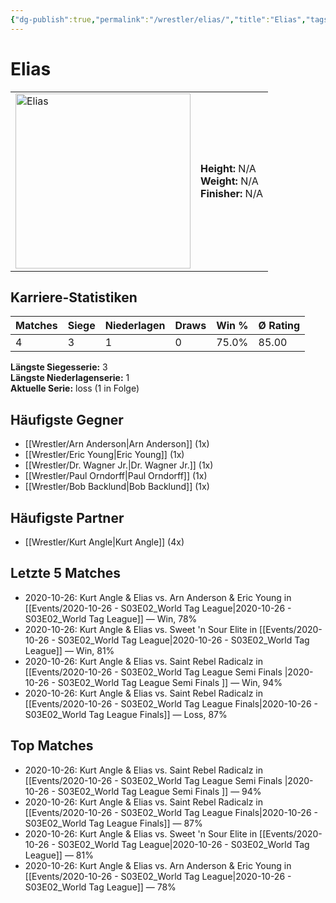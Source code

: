 ```yaml
---
{"dg-publish":true,"permalink":"/wrestler/elias/","title":"Elias","tags":["wrestler"],"noteIcon":""}
---
```



# Elias

<table>
        <tr>
        <td><img src="https://github.com/CptSpaulding1980/choke-slam-wrestling/releases/download/images/Elias.png" width="280" alt="Elias"></td>
        <td>
        <b>Height:</b> N/A<br>
        <b>Weight:</b> N/A<br>
        <b>Finisher:</b> N/A<br>
        </td>
        </tr>
        </table>
        

## Karriere-Statistiken

| Matches | Siege | Niederlagen | Draws | Win % | Ø Rating |
|---------|-------|-------------|-------|-------|-----------|
| 4 | 3 | 1 | 0 | 75.0% | 85.00 |

**Längste Siegesserie:** 3<br>**Längste Niederlagenserie:** 1<br>**Aktuelle Serie:** loss (1 in Folge)


## Häufigste Gegner
- [[Wrestler/Arn Anderson\|Arn Anderson]] (1x)
- [[Wrestler/Eric Young\|Eric Young]] (1x)
- [[Wrestler/Dr. Wagner Jr.\|Dr. Wagner Jr.]] (1x)
- [[Wrestler/Paul Orndorff\|Paul Orndorff]] (1x)
- [[Wrestler/Bob Backlund\|Bob Backlund]] (1x)

## Häufigste Partner
- [[Wrestler/Kurt Angle\|Kurt Angle]] (4x)

## Letzte 5 Matches
- 2020-10-26: Kurt Angle & Elias vs. Arn Anderson & Eric Young in [[Events/2020-10-26 - S03E02_World Tag League\|2020-10-26 - S03E02_World Tag League]] — Win, 78%
- 2020-10-26: Kurt Angle & Elias vs. Sweet 'n Sour Elite in [[Events/2020-10-26 - S03E02_World Tag League\|2020-10-26 - S03E02_World Tag League]] — Win, 81%
- 2020-10-26: Kurt Angle & Elias vs. Saint Rebel Radicalz in [[Events/2020-10-26 - S03E02_World Tag League Semi Finals \|2020-10-26 - S03E02_World Tag League Semi Finals ]] — Win, 94%
- 2020-10-26: Kurt Angle & Elias vs. Saint Rebel Radicalz in [[Events/2020-10-26 - S03E02_World Tag League Finals\|2020-10-26 - S03E02_World Tag League Finals]] — Loss, 87%

## Top Matches
- 2020-10-26: Kurt Angle & Elias vs. Saint Rebel Radicalz in [[Events/2020-10-26 - S03E02_World Tag League Semi Finals \|2020-10-26 - S03E02_World Tag League Semi Finals ]] — 94%
- 2020-10-26: Kurt Angle & Elias vs. Saint Rebel Radicalz in [[Events/2020-10-26 - S03E02_World Tag League Finals\|2020-10-26 - S03E02_World Tag League Finals]] — 87%
- 2020-10-26: Kurt Angle & Elias vs. Sweet 'n Sour Elite in [[Events/2020-10-26 - S03E02_World Tag League\|2020-10-26 - S03E02_World Tag League]] — 81%
- 2020-10-26: Kurt Angle & Elias vs. Arn Anderson & Eric Young in [[Events/2020-10-26 - S03E02_World Tag League\|2020-10-26 - S03E02_World Tag League]] — 78%
